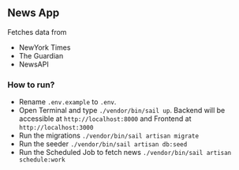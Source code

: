 ## News App

Fetches data from

-   NewYork Times
-   The Guardian
-   NewsAPI

### How to run?

-   Rename `.env.example` to `.env`.
-   Open Terminal and type `./vendor/bin/sail up`. Backend will be accessible at `http://localhost:8000` and Frontend at `http://localhost:3000`
-   Run the migrations `./vendor/bin/sail artisan migrate`
-   Run the seeder `./vendor/bin/sail artisan db:seed`
-   Run the Scheduled Job to fetch news `./vendor/bin/sail artisan schedule:work`
